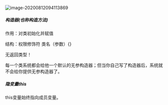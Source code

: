 ![image-20200812094113869](C:\Users\aa\AppData\Roaming\Typora\typora-user-images\image-20200812094113869.png)

##### 构造器(也称构造方法)

作用：对类初始化并赋值

结构：权限修饰符  类名（参数）{}

无返回类型！

每一个类系统都会给他一个默认的无参构造器；但当你自己写了构造器后，系统就不会给你提供无参构造器了。

##### 隐变量this

this变量始终指向成员变量。